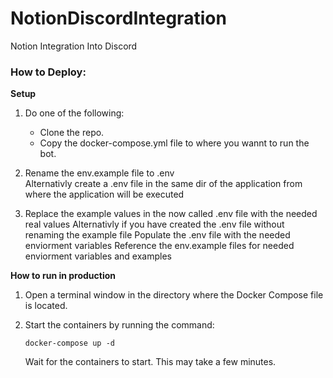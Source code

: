 # NotionDiscordIntegration

Notion Integration Into Discord

### How to Deploy:

**Setup**

1. Do one of the following:

   - Clone the repo.
   - Copy the docker-compose.yml file to where you wannt to run the bot.

2. Rename the env.example file to .env  
   Alternativly create a .env file in the same dir of the application from where the application will be executed

3. Replace the example values in the now called .env file with the needed real values
   Alternativly if you have created the .env file without renaming the example file
   Populate the .env file with the needed enviorment variables
   Reference the env.example files for needed enviorment variables and examples

**How to run in production**

1.  Open a terminal window in the directory where the Docker Compose file is located.

2.  Start the containers by running the command:

        docker-compose up -d

    Wait for the containers to start. This may take a few minutes.
